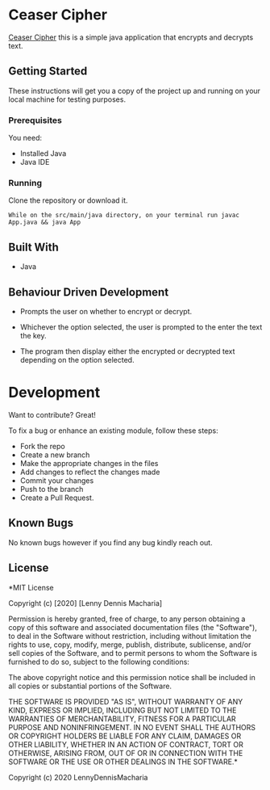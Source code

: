 # Ceaser Cipher

[Ceaser Cipher](https://github.com/LennyDennis/Ceaser-Cipher) this is a simple java application that encrypts and decrypts text.


## Getting Started
These instructions will get you a copy of the project up and running on your local machine for testing purposes.

### Prerequisites
You need: 
* Installed Java
* Java IDE


### Running 
Clone the repository or download it.

```
While on the src/main/java directory, on your terminal run javac App.java && java App
```

## Built With
* Java

## Behaviour Driven Development
* Prompts the user on whether to encrypt or decrypt.

* Whichever the option selected, the user is prompted to the enter the text the key.

* The program then display either the encrypted or decrypted text depending on the option selected.

# Development
Want to contribute? Great!

To fix a bug or enhance an existing module, follow these steps:

* Fork the repo
* Create a new branch
* Make the appropriate changes in the files
* Add changes to reflect the changes made
* Commit your changes
* Push to the branch
* Create a Pull Request.

## Known Bugs
No known bugs however if you find any bug kindly reach out.

## License

*MIT License

Copyright (c) [2020] [Lenny Dennis Macharia]

Permission is hereby granted, free of charge, to any person obtaining a copy of this software and associated documentation files (the "Software"), to deal in the Software without restriction, including without limitation the rights to use, copy, modify, merge, publish, distribute, sublicense, and/or sell copies of the Software, and to permit persons to whom the Software is furnished to do so, subject to the following conditions:

The above copyright notice and this permission notice shall be included in all copies or substantial portions of the Software.

THE SOFTWARE IS PROVIDED "AS IS", WITHOUT WARRANTY OF ANY KIND, EXPRESS OR IMPLIED, INCLUDING BUT NOT LIMITED TO THE WARRANTIES OF MERCHANTABILITY, FITNESS FOR A PARTICULAR PURPOSE AND NONINFRINGEMENT. IN NO EVENT SHALL THE AUTHORS OR COPYRIGHT HOLDERS BE LIABLE FOR ANY CLAIM, DAMAGES OR OTHER LIABILITY, WHETHER IN AN ACTION OF CONTRACT, TORT OR OTHERWISE, ARISING FROM, OUT OF OR IN CONNECTION WITH THE SOFTWARE OR THE USE OR OTHER DEALINGS IN THE SOFTWARE.*

Copyright (c) 2020 LennyDennisMacharia

